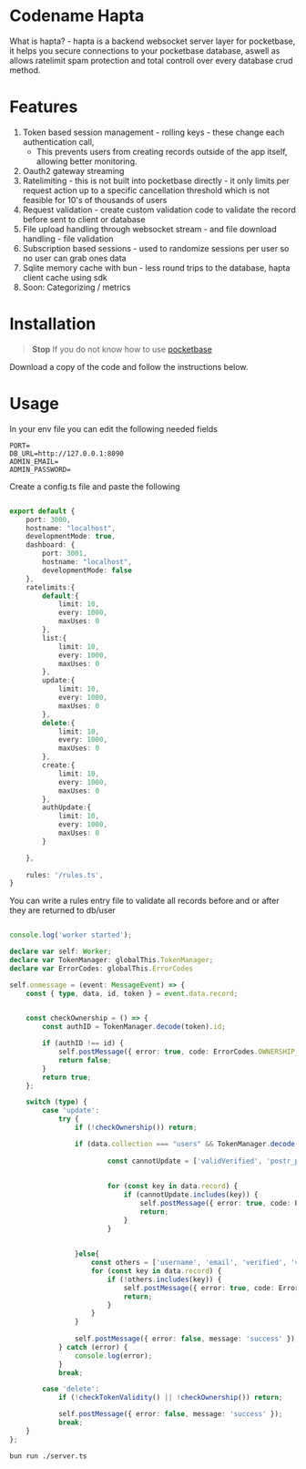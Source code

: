 # Codename Hapta

What is hapta? - hapta is a backend websocket server layer for pocketbase, it helps you secure connections to your pocketbase database, aswell as allows ratelimit spam protection and total controll over every database crud method.

# Features
1. Token based session management - rolling keys - these change each authentication call,
    - This prevents users from creating records outside of the app itself, allowing better monitoring.
3. Oauth2 gateway streaming
4. Ratelimiting - this is not built into pocketbase directly - it only limits per request action up to a specific cancellation threshold which is not feasible for 10's of thousands of users
5. Request validation - create custom validation code to validate the record before sent to client or database
6. File upload handling through websocket stream - and file download handling - file validation
7. Subscription based sessions - used to randomize sessions per user so no user can grab ones data
8. Sqlite memory cache with bun - less round trips to the database, hapta client cache using sdk
9. Soon: Categorizing / metrics 
# Installation
> **Stop** If you do not know how to use [pocketbase](https://pocketbase.io/docs)

Download a copy of the code and follow the instructions below.

# Usage
In your env file you can edit the following needed fields
```env
PORT=
DB_URL=http://127.0.0.1:8090
ADMIN_EMAIL=
ADMIN_PASSWORD=
```
Create a config.ts file and paste the following

```ts

export default {
    port: 3000,
    hostname: "localhost",
    developmentMode: true,
    dashboard: {
        port: 3001,
        hostname: "localhost",
        developmentMode: false 
    },
    ratelimits:{
        default:{
            limit: 10,
            every: 1000,
            maxUses: 0
        },
        list:{
            limit: 10,
            every: 1000,
            maxUses: 0
        },
        update:{
            limit: 10,
            every: 1000,
            maxUses: 0
        },
        delete:{
            limit: 10,
            every: 1000,
            maxUses: 0
        },
        create:{
            limit: 10,
            every: 1000,
            maxUses: 0
        },
        authUpdate:{
            limit: 10,
            every: 1000,
            maxUses: 0
        }

    },
      
    rules: '/rules.ts',
}

```
You can write a rules entry file to validate all records before and or after they are returned to db/user

```ts

console.log('worker started');

declare var self: Worker;
declare var TokenManager: globalThis.TokenManager;
declare var ErrorCodes: globalThis.ErrorCodes

self.onmessage = (event: MessageEvent) => {
    const { type, data, id, token } = event.data.record;

     
    const checkOwnership = () => {
        const authID = TokenManager.decode(token).id;

        if (authID !== id) {
            self.postMessage({ error: true, code: ErrorCodes.OWNERSHIP_REQUIRED });
            return false;
        }
        return true;
    };

    switch (type) {
        case 'update':
            try {
                if (!checkOwnership()) return;

                if (data.collection === "users" && TokenManager.decode(token).id  == id) {
                    
                        const cannotUpdate = ['validVerified', 'postr_plus', 'followers', 'postr_subscriber_since'];
                         
    
                        for (const key in data.record) {
                            if (cannotUpdate.includes(key)) {
                                self.postMessage({ error: true, code: ErrorCodes.OWNERSHIP_REQUIRED });
                                return;
                            }
                        }
    
                    
                }else{
                    const others = ['username', 'email', 'verified', 'validVerified', 'postr_plus', 'following', 'bio', 'postr_subscriber_since'];
                    for (const key in data.record) {
                        if (!others.includes(key)) {
                            self.postMessage({ error: true, code: ErrorCodes.OWNERSHIP_REQUIRED });
                            return;
                        }
                    }
                }
    
                self.postMessage({ error: false, message: 'success' });
            } catch (error) {
                console.log(error);
            }
            break;

        case 'delete':
            if (!checkTokenValidity() || !checkOwnership()) return;

            self.postMessage({ error: false, message: 'success' });
            break;
    }
};

```
```bash
bun run ./server.ts
```
